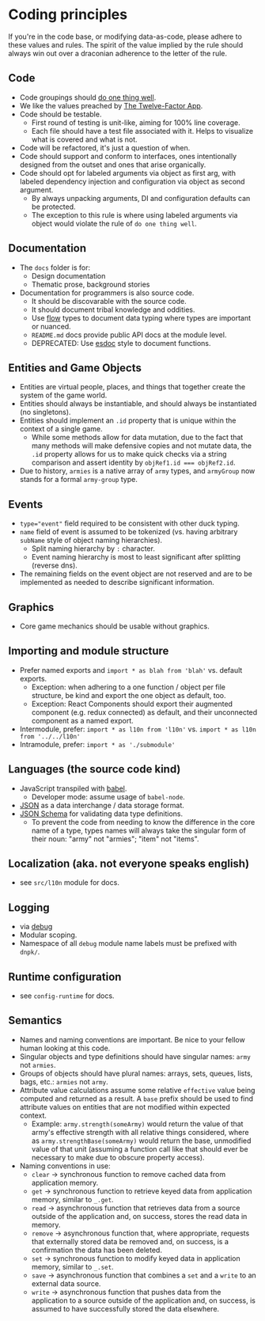 # Coding principles

If you're in the code base, or modifying data-as-code, please adhere to these values and rules. The spirit of the value implied by the rule should always win out over a draconian adherence to the letter of the rule.

## Code

* Code groupings should [do one thing well](https://en.wikipedia.org/wiki/Unix_philosophy).
* We like the values preached by [The Twelve-Factor App](https://12factor.net/config).
* Code should be testable.
    * First round of testing is unit-like, aiming for 100% line coverage.
    * Each file should have a test file associated with it. Helps to visualize what is covered and what is not.
* Code will be refactored, it's just a question of when.
* Code should support and conform to interfaces, ones intentionally designed from the outset and ones that arise organically.
* Code should opt for labeled arguments via object as first arg, with labeled dependency injection and configuration via object as second argument.
    * By always unpacking arguments, DI and configuration defaults can be protected.
    * The exception to this rule is where using labeled arguments via object would violate the rule of `do one thing well`.

## Documentation

* The `docs` folder is for:
    * Design documentation
    * Thematic prose, background stories
* Documentation for programmers is also source code.
    * It should be discovarable with the source code.
    * It should document tribal knowledge and oddities.
    * Use [flow](https://flow.org/) types to document data typing where types are important or nuanced.
    * `README.md` docs provide public API docs at the module level.
    * DEPRECATED: Use [esdoc](https://esdoc.org/) style to document functions.

## Entities and Game Objects

* Entities are virtual people, places, and things that together create the system of the game world.
* Entities should always be instantiable, and should always be instantiated (no singletons).
* Entities should implement an `.id` property that is unique within the context of a single game.
    * While some methods allow for data mutation, due to the fact that many methods will make defensive copies and not mutate data, the `.id` property allows for us to make quick checks via a string comparison and assert identity by `objRef1.id === objRef2.id`.
* Due to history, `armies` is a native array of `army` types, and `armyGroup` now stands for a formal `army-group` type.

## Events

* `type="event"` field required to be consistent with other duck typing.
* `name` field of event is assumed to be tokenized (vs. having arbitrary `subName` style of object naming hierarchies).
    * Split naming hierarchy by `:` character.
    * Event naming hierarchy is most to least significant after splitting (reverse dns).
* The remaining fields on the event object are not reserved and are to be implemented as needed to describe significant information.

## Graphics

* Core game mechanics should be usable without graphics.

## Importing and module structure

* Prefer named exports and `import * as blah from 'blah'` vs. default exports.
    * Exception: when adhering to a one function / object per file structure, be kind and export the one object as default, too.
    * Exception: React Components should export their augmented component (e.g. redux connected) as default, and their unconnected component as a named export.
* Intermodule, prefer: `import * as l10n from 'l10n'` vs. `import * as l10n from '../../l10n'`
* Intramodule, prefer: `import * as './submodule'`

## Languages (the source code kind)

* JavaScript transpiled with [babel](https://babeljs.io/).
    * Developer mode: assume usage of `babel-node`.
* [JSON](http://json.org/) as a data interchange / data storage format.
* [JSON Schema](https://json-schema.org) for validating data type definitions.
    * To prevent the code from needing to know the difference in the core name of a type, types names will always take the singular form of their noun: "army" not "armies"; "item" not "items".

## Localization (aka. not everyone speaks english)

* see `src/l10n` module for docs.

## Logging

* via [debug](https://github.com/visionmedia/debug)
* Modular scoping.
* Namespace of all `debug` module name labels must be prefixed with `dnpk/`.

## Runtime configuration

* see `config-runtime` for docs.

## Semantics

* Names and naming conventions are important. Be nice to your fellow human looking at this code.
* Singular objects and type definitions should have singular names: `army` not `armies`.
* Groups of objects should have plural names: arrays, sets, queues, lists, bags, etc.: `armies` not `army`.
* Attribute value calculations assume some relative `effective` value being computed and returned as a result. A `base` prefix should be used to find attribute values on entities that are not modified within expected context.
    * Example: `army.strength(someArmy)` would return the value of that army's effective strength with all relative things considered, where as `army.strengthBase(someArmy)` would return the base, unmodified value of that unit (assuming a function call like that should ever be necessary to make due to obscure property access).
* Naming conventions in use:
    * `clear` -> synchronous function to remove cached data from application memory.
    * `get` -> synchronous function to retrieve keyed data from application memory, similar to `_.get`.
    * `read` -> asynchronous function that retrieves data from a source outside of the application and, on success, stores the read data in memory.
    * `remove` -> asynchronous function that, where appropriate, requests that externally stored data be removed and, on success, is a confirmation the data has been deleted.
    * `set` -> synchronous function to modify keyed data in application memory, similar to `_.set`.
    * `save` -> asynchronous function that combines a `set` and a `write` to an external data source.
    * `write` -> asynchronous function that pushes data from the application to a source outside of the application and, on success, is assumed to have successfully stored the data elsewhere.
